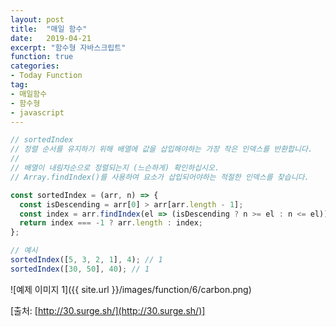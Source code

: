 ```yaml
---
layout: post
title:  "매일 함수"
date:   2019-04-21
excerpt: "함수형 자바스크립트"
function: true
categories:
- Today Function
tag:
- 매일함수
- 함수형
- javascript
---
```


```javascript
// sortedIndex
// 정렬 순서를 유지하기 위해 배열에 값을 삽입해야하는 가장 작은 인덱스를 반환합니다.
//
// 배열이 내림차순으로 정렬되는지 (느슨하게) 확인하십시오.
// Array.findIndex()를 사용하여 요소가 삽입되어야하는 적절한 인덱스를 찾습니다.

const sortedIndex = (arr, n) => {
  const isDescending = arr[0] > arr[arr.length - 1];
  const index = arr.findIndex(el => (isDescending ? n >= el : n <= el));
  return index === -1 ? arr.length : index;
};

// 예시
sortedIndex([5, 3, 2, 1], 4); // 1
sortedIndex([30, 50], 40); // 1
```

![예제 이미지 1]({{ site.url }}/images/function/6/carbon.png)

[출처: [http://30.surge.sh/](http://30.surge.sh/)]

